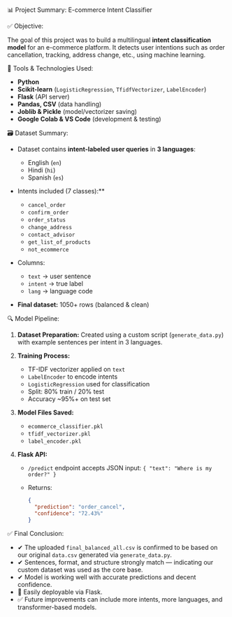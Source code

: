 📊 Project Summary: E-commerce Intent Classifier

✅ Objective:

The goal of this project was to build a multilingual **intent classification model** for an e-commerce platform. It detects user intentions such as order cancellation, tracking, address change, etc., using machine learning.

🔧 Tools & Technologies Used:

* **Python**
* **Scikit-learn** (`LogisticRegression`, `TfidfVectorizer`, `LabelEncoder`)
* **Flask** (API server)
* **Pandas, CSV** (data handling)
* **Joblib & Pickle** (model/vectorizer saving)
* **Google Colab & VS Code** (development & testing)

 🗃 Dataset Summary:

* Dataset contains **intent-labeled user queries** in **3 languages**:

  * English (`en`)
  * Hindi (`hi`)
  * Spanish (`es`)

* Intents included (7 classes):**

  * `cancel_order`
  * `confirm_order`
  * `order_status`
  * `change_address`
  * `contact_advisor`
  * `get_list_of_products`
  * `not_ecommerce`
* Columns:

  * `text` → user sentence
  * `intent` → true label
  * `lang` → language code
* **Final dataset:** 1050+ rows (balanced & clean)

🔍 Model Pipeline:

1. **Dataset Preparation:**
   Created using a custom script (`generate_data.py`) with example sentences per intent in 3 languages.

2. **Training Process:**

   * TF-IDF vectorizer applied on `text`
   * `LabelEncoder` to encode intents
   * `LogisticRegression` used for classification
   * Split: 80% train / 20% test
   * Accuracy \~95%+ on test set

3. **Model Files Saved:**

   * `ecommerce_classifier.pkl`
   * `tfidf_vectorizer.pkl`
   * `label_encoder.pkl`

4. **Flask API:**

   * `/predict` endpoint accepts JSON input:
     `{ "text": "Where is my order?" }`
   * Returns:

     ```json
     {
       "prediction": "order_cancel",
       "confidence": "72.43%"
     }
     ```

✅ Final Conclusion:

* ✔ The uploaded `final_balanced_all.csv` is confirmed to be based on our original `data.csv` generated via `generate_data.py`.
* ✔ Sentences, format, and structure strongly match — indicating our custom dataset was used as the core base.
* ✔ Model is working well with accurate predictions and decent confidence.
* 🚀 Easily deployable via Flask.
* ✅ Future improvements can include more intents, more languages, and transformer-based models.
